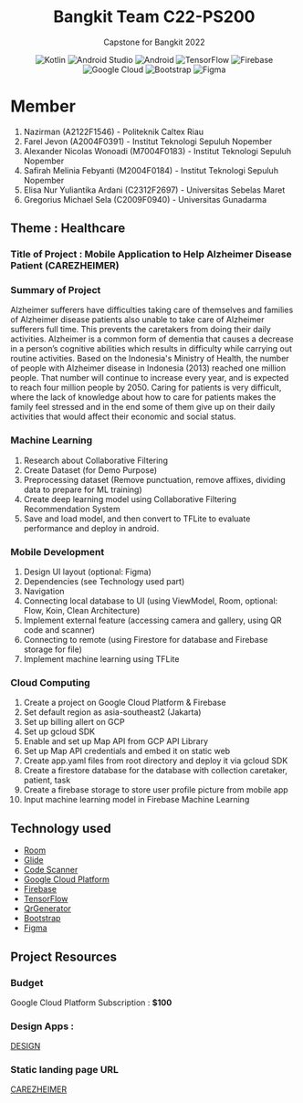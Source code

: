 <h1 align="center">
Bangkit Team C22-PS200
</h1>
<p align="center">
Capstone for Bangkit 2022
</p>

<p align="center">
<img alt="Kotlin" src="https://img.shields.io/badge/Kotlin-4.3.1-blue?logo=kotlin">
<img alt="Android Studio" src="https://img.shields.io/badge/Android%20Studio-4.1.2-green?logo=android-studio">
<img alt="Android" src="https://img.shields.io/badge/Android-3DDC84?logo=android&logoColor=white">
<img alt="TensorFlow" src="https://badges.aleen42.com/src/tensorflow.svg">
<img alt="Firebase" src="https://img.shields.io/badge/firebase-%23039BE5.svg?logo=firebase"/>
<img alt="Google Cloud" src="https://img.shields.io/badge/-Google%20Cloud-FFFFFF?logo=google-cloud&style=plastic"/>
<img alt="Bootstrap" src="https://img.shields.io/badge/-Bootstrap-FFC300?logo=bootstrap&style=plastic"/>
<img alt="Figma" src="https://img.shields.io/badge/Figma-645803?logo=figma&style=plastic"/>
</p>

# Member
1. Nazirman (A2122F1546) - Politeknik Caltex Riau
2. Farel Jevon (A2004F0391) - Institut Teknologi Sepuluh Nopember
3. Alexander Nicolas Wonoadi (M7004F0183) - Institut Teknologi Sepuluh Nopember
4. Safirah Melinia Febyanti (M2004F0184) - Institut Teknologi Sepuluh Nopember
5. Elisa Nur Yuliantika Ardani (C2312F2697) - Universitas Sebelas Maret
6. Gregorius Michael Sela (C2009F0940) - Universitas Gunadarma

## Theme : Healthcare
### Title of Project : Mobile Application to Help Alzheimer Disease Patient (CAREZHEIMER)

### Summary of Project
Alzheimer sufferers have difficulties taking care of themselves and families of Alzheimer disease patients also unable to take care of Alzheimer sufferers full time. This prevents the caretakers from doing their daily activities. Alzheimer is a common form of dementia that causes a decrease in a person’s cognitive abilities which results in difficulty while carrying out routine activities. Based on the Indonesia's Ministry of Health, the number of people with Alzheimer disease in Indonesia (2013) reached one million people. That number will continue to increase every year, and is expected to reach four million people by 2050. Caring for patients is very difficult, where the lack of knowledge about how to care for patients makes the family feel stressed and in the end some of them give up on their daily activities that would affect their economic and social status. 

### Machine Learning
1. Research about Collaborative Filtering
2. Create Dataset (for Demo Purpose)
3. Preprocessing dataset (Remove punctuation, remove affixes, dividing data to prepare for ML training)
4. Create deep learning model using Collaborative Filtering Recommendation System
5. Save and load model, and then convert to TFLite to evaluate performance and deploy in android.

### Mobile Development
1. Design UI layout (optional: Figma)
2. Dependencies (see Technology used part)
3. Navigation
4. Connecting local database to UI (using ViewModel, Room, optional: Flow, Koin, Clean Architecture)
5. Implement external feature (accessing camera and gallery, using QR code and scanner)
6. Connecting to remote (using Firestore for database and Firebase storage for file)
7. Implement machine learning using TFLite

### Cloud Computing

1. Create a project on Google Cloud Platform & Firebase 
2. Set default region as asia-southeast2 (Jakarta)
3. Set up billing allert on GCP
4. Set up gcloud SDK
5. Enable and set up Map API from GCP API Library
6. Set up Map API credentials and embed it on static web
7. Create app.yaml files from root directory and deploy it via gcloud SDK
8. Create a firestore database for the database with collection caretaker, patient, task
9. Create a firebase storage to store user profile picture from mobile app
10. Input machine learning model in Firebase Machine Learning

## Technology used

- [Room](https://developer.android.com/jetpack/androidx/releases/room)
- [Glide](https://github.com/bumptech/glide)
- [Code Scanner](https://github.com/yuriy-budiyev/code-scanner)
- [Google Cloud Platform](https://cloud.google.com/gcp)
- [Firebase](https://firebase.google.com)
- [TensorFlow](https://www.tensorflow.org/lite/guide/android)
- [QrGenerator](https://github.com/androidmads/QRGenerator)
- [Bootstrap](https://bootstrapstudio.io)
- [Figma](https://www.figma.com)

## Project Resources
### Budget
Google Cloud Platform Subscription : **$100**

### Design Apps :
[DESIGN](https://www.figma.com/file/7z7Y3YQdNuTdANBJEX8byp/Alzheimer-Project-Capstone?node-id=0%3A1)

### Static landing page URL

[CAREZHEIMER](https://carezheimer.et.r.appspot.com/#about)
